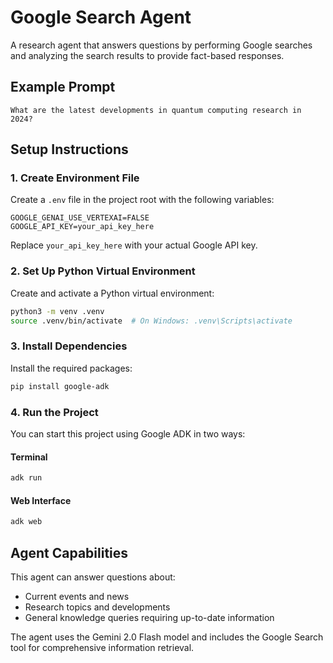 # Google Search Agent

A research agent that answers questions by performing Google searches and analyzing the search results to provide fact-based responses.

## Example Prompt

```
What are the latest developments in quantum computing research in 2024?
```

## Setup Instructions

### 1. Create Environment File

Create a `.env` file in the project root with the following variables:

```
GOOGLE_GENAI_USE_VERTEXAI=FALSE
GOOGLE_API_KEY=your_api_key_here
```

Replace `your_api_key_here` with your actual Google API key.

### 2. Set Up Python Virtual Environment

Create and activate a Python virtual environment:

```bash
python3 -m venv .venv
source .venv/bin/activate  # On Windows: .venv\Scripts\activate
```

### 3. Install Dependencies

Install the required packages:

```bash
pip install google-adk
```

### 4. Run the Project

You can start this project using Google ADK in two ways:

#### Terminal
```bash
adk run
```

#### Web Interface
```bash
adk web
```

## Agent Capabilities

This agent can answer questions about:
- Current events and news
- Research topics and developments
- General knowledge queries requiring up-to-date information

The agent uses the Gemini 2.0 Flash model and includes the Google Search tool for comprehensive information retrieval.